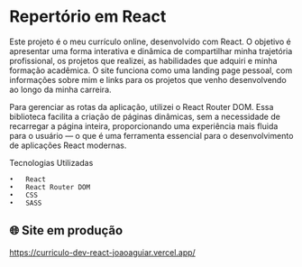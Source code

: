 # Repertório em React

Este projeto é o meu currículo online, desenvolvido com React. O objetivo é apresentar uma forma interativa e dinâmica de compartilhar minha trajetória profissional, os projetos que realizei, as habilidades que adquiri e minha formação acadêmica. O site funciona como uma landing page pessoal, com informações sobre mim e links para os projetos que venho desenvolvendo ao longo da minha carreira.

Para gerenciar as rotas da aplicação, utilizei o React Router DOM. Essa biblioteca facilita a criação de páginas dinâmicas, sem a necessidade de recarregar a página inteira, proporcionando uma experiência mais fluida para o usuário — o que é uma ferramenta essencial para o desenvolvimento de aplicações React modernas.

Tecnologias Utilizadas

	•	React 
	•	React Router DOM
	•	CSS
	•	SASS

 ## 🌐 Site em produção

https://curriculo-dev-react-joaoaguiar.vercel.app/
